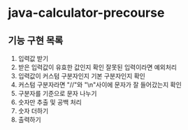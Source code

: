 # java-calculator-precourse

## 기능 구현 목록
1. 입력값 받기 
2. 받은 입력값이 유효한 값인지 확인 잘못된 입력이라면 예외처리
3. 입력값이 커스텀 구분자인지 기본 구분자인지 확인
4. 커스텀 구분자라면 "//"와 "\n"사이에 문자가 잘 들어갔는지 확인
5. 구분자를 기준으로 문자 나누기
6. 숫자만 추출 및 공백 처리 
7. 숫자 더하기
8. 출력하기